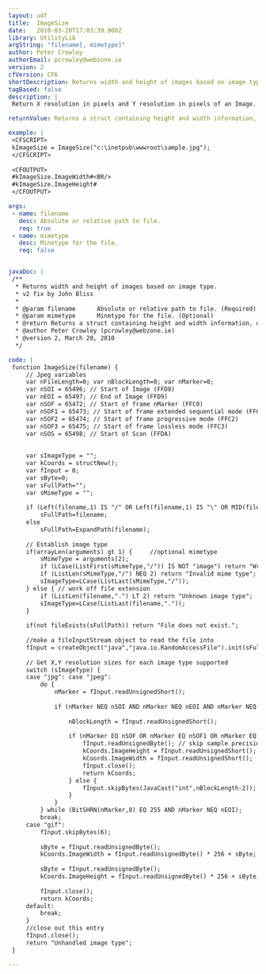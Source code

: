 ```yaml
---
layout: udf
title:  ImageSize
date:   2010-03-20T17:03:39.000Z
library: UtilityLib
argString: "filename[, mimetype]"
author: Peter Crowley
authorEmail: pcrowley@webzone.ie
version: 2
cfVersion: CF6
shortDescription: Returns width and height of images based on image type.
tagBased: false
description: |
 Return X resolution in pixels and Y resolution in pixels of an Image. Supports JPGs and GIFs.

returnValue: Returns a struct containing height and width information, or an error string.

example: |
 <CFSCRIPT>
 kImageSize = ImageSize("c:\inetpub\wwwroot\sample.jpg");
 </CFSCRIPT>
 
 <CFOUTPUT>
 #kImageSize.ImageWidth#<BR/>
 #kImageSize.ImageHeight#
 </CFOUTPUT>

args:
 - name: filename
   desc: Absolute or relative path to file.
   req: true
 - name: mimetype
   desc: Minetype for the file.
   req: false


javaDoc: |
 /**
  * Returns width and height of images based on image type.
  * v2 fix by John Bliss
  * 
  * @param filename      Absolute or relative path to file. (Required)
  * @param mimetype      Minetype for the file. (Optional)
  * @return Returns a struct containing height and width information, or an error string. 
  * @author Peter Crowley (pcrowley@webzone.ie) 
  * @version 2, March 20, 2010 
  */

code: |
 function ImageSize(filename) {
     // Jpeg variables
     var nFileLength=0; var nBlockLength=0; var nMarker=0;
     var nSOI = 65496; // Start of Image (FFD8)
     var nEOI = 65497; // End of Image (FFD9)
     var nSOF = 65472; // Start of frame nMarker (FFC0)
     var nSOF1 = 65473; // Start of frame extended sequential mode (FFC1)
     var nSOF2 = 65474; // Start of frame progressive mode (FFC2)
     var nSOF3 = 65475; // Start of frame lossless mode (FFC3)
     var nSOS = 65498; // Start of Scan (FFDA)
 
     
     var sImageType = "";
     var kCoords = structNew();
     var fInput = 0;
     var sByte=0;
     var sFullPath="";
     var sMimeType = "";
     
     if (Left(filename,1) IS "/" OR Left(filename,1) IS "\" OR MID(filename,2,1) IS ":")
         sFullPath=filename;
     else
         sFullPath=ExpandPath(filename);
 
     // Establish image type 
     if(arrayLen(arguments) gt 1) {     //optional mimetype
         sMimeType = arguments[2];
         if (LCase(ListFirst(sMimeType,"/")) IS NOT "image") return "Wrong mime type";
         if (ListLen(sMimeType,"/") NEQ 2) return "Invalid mime type";
         sImageType=LCase(ListLast(sMimeType,"/"));
     } else { // work off file extension
         if (ListLen(filename,".") LT 2) return "Unknown image type";
         sImageType=LCase(ListLast(filename,"."));
     }
 
     if(not fileExists(sFullPath)) return "File does not exist.";
     
     //make a fileInputStream object to read the file into
     fInput = createObject("java","java.io.RandomAccessFile").init(sFullPath,"r");
     
     // Get X,Y resolution sizes for each image type supported
     switch (sImageType) {
     case "jpg": case "jpeg":
         do {
             nMarker = fInput.readUnsignedShort();
 
             if (nMarker NEQ nSOI AND nMarker NEQ nEOI AND nMarker NEQ nSOS) {
 
                 nBlockLength = fInput.readUnsignedShort();
 
                 if (nMarker EQ nSOF OR nMarker EQ nSOF1 OR nMarker EQ nSOF2 OR nMarker EQ nSOF3) { // Start of frame
                     fInput.readUnsignedByte(); // skip sample precision in bits
                     kCoords.ImageHeight = fInput.readUnsignedShort();
                     kCoords.ImageWidth = fInput.readUnsignedShort();
                     fInput.close();
                     return kCoords;
                 } else {
                     fInput.skipBytes(JavaCast("int",nBlockLength-2));
                 }
             }
         } while (BitSHRN(nMarker,8) EQ 255 AND nMarker NEQ nEOI);
         break;
     case "gif":
         fInput.skipBytes(6);
         
         sByte = fInput.readUnsignedByte();
         kCoords.ImageWidth = fInput.readUnsignedByte() * 256 + sByte;
 
         sByte = fInput.readUnsignedByte();
         kCoords.ImageHeight = fInput.readUnsignedByte() * 256 + sByte;
 
         fInput.close();
         return kCoords;
     default:
         break;
     }
     //close out this entry
     fInput.close();
     return "Unhandled image type";
 }

---
```


